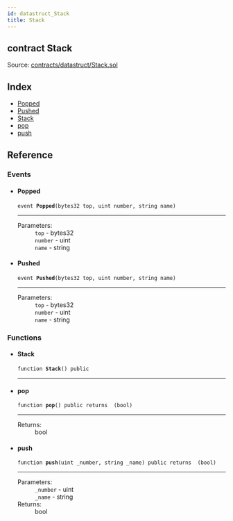 ```yaml
---
id: datastruct_Stack
title: Stack
---
```


<div class="contract-doc"><div class="contract"><h2 class="contract-header"><span class="contract-kind">contract</span> Stack</h2><div class="source">Source: <a href="https://github.com/FriendlyUser/solidity-smart-contracts//blob/v0.2.0/contracts/datastruct/Stack.sol" target="_blank">contracts/datastruct/Stack.sol</a></div></div><div class="index"><h2>Index</h2><ul><li><a href="datastruct_Stack.html#Popped">Popped</a></li><li><a href="datastruct_Stack.html#Pushed">Pushed</a></li><li><a href="datastruct_Stack.html#Stack">Stack</a></li><li><a href="datastruct_Stack.html#pop">pop</a></li><li><a href="datastruct_Stack.html#push">push</a></li></ul></div><div class="reference"><h2>Reference</h2><div class="events"><h3>Events</h3><ul><li><div class="item event"><span id="Popped" class="anchor-marker"></span><h4 class="name">Popped</h4><div class="body"><code class="signature">event <strong>Popped</strong><span>(bytes32 top, uint number, string name) </span></code><hr/><dl><dt><span class="label-parameters">Parameters:</span></dt><dd><div><code>top</code> - bytes32</div><div><code>number</code> - uint</div><div><code>name</code> - string</div></dd></dl></div></div></li><li><div class="item event"><span id="Pushed" class="anchor-marker"></span><h4 class="name">Pushed</h4><div class="body"><code class="signature">event <strong>Pushed</strong><span>(bytes32 top, uint number, string name) </span></code><hr/><dl><dt><span class="label-parameters">Parameters:</span></dt><dd><div><code>top</code> - bytes32</div><div><code>number</code> - uint</div><div><code>name</code> - string</div></dd></dl></div></div></li></ul></div><div class="functions"><h3>Functions</h3><ul><li><div class="item function"><span id="Stack" class="anchor-marker"></span><h4 class="name">Stack</h4><div class="body"><code class="signature">function <strong>Stack</strong><span>() </span><span>public </span></code><hr/></div></div></li><li><div class="item function"><span id="pop" class="anchor-marker"></span><h4 class="name">pop</h4><div class="body"><code class="signature">function <strong>pop</strong><span>() </span><span>public </span><span>returns  (bool) </span></code><hr/><dl><dt><span class="label-return">Returns:</span></dt><dd>bool</dd></dl></div></div></li><li><div class="item function"><span id="push" class="anchor-marker"></span><h4 class="name">push</h4><div class="body"><code class="signature">function <strong>push</strong><span>(uint _number, string _name) </span><span>public </span><span>returns  (bool) </span></code><hr/><dl><dt><span class="label-parameters">Parameters:</span></dt><dd><div><code>_number</code> - uint</div><div><code>_name</code> - string</div></dd><dt><span class="label-return">Returns:</span></dt><dd>bool</dd></dl></div></div></li></ul></div></div></div>
